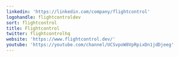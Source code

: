 ```yaml
---
linkedin: 'https://linkedin.com/company/flightcontrol'
logohandle: flightcontroldev
sort: flightcontrol
title: Flightcontrol
twitter: flightcontrolhq
website: 'https://www.flightcontrol.dev/'
youtube: 'https://youtube.com/channel/UCSvpoW8VpRpixDn1jdDjeeg'
---
```

